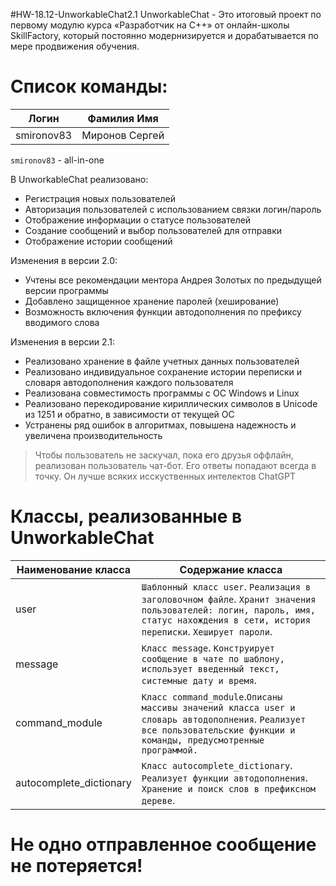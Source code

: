 #HW-18.12-UnworkableChat2.1
UnworkableChat - Это итоговый проект по первому модулю курса «Разработчик на C++» от oнлайн-школы SkillFactory,
который постоянно модернизируется и дорабатывается по мере продвижения обучения.

#  Список команды:
|  Логин        |  Фамилия Имя 
| ------        | ------                                                   
| smironov83    | Миронов Сергей        

`smironov83` - all-in-one

В UnworkableChat реализовано:
- Регистрация новых пользователей
- Авторизация пользователей с использованием связки логин/пароль
- Отображение информации о статусе пользователей
- Создание сообщений и выбор пользователей для отправки
- Отображение истории сообщений

Изменения в версии 2.0:
- Учтены все рекомендации ментора Андрея Золотых по предыдущей версии программы
- Добавлено защищенное хранение паролей (хеширование)
- Возможность включения функции автодополнения по префиксу вводимого слова

Изменения в версии 2.1:
- Реализовано хранение в файле учетных данных пользователей
- Реализовано индивидуальное сохранение истории переписки и словаря автодополнения каждого пользователя
- Реализована совместимость программы с ОС Windows и Linux
- Реализовано перекодирование кириллических символов в Unicode из 1251 и обратно, в зависимости от текущей ОС
- Устранены ряд ошибок в алгоритмах, повышена надежность и увеличена производительность

> Чтобы пользователь не заскучал, пока его друзья оффлайн, реализован пользователь чат-бот. 
> Его ответы попадают всегда в точку. 
> Он лучше всяких исскуственных интелектов ChatGPT

#  Классы, реализованные в UnworkableChat

| Наименование класса	  | Содержание класса																																								|
| ------				  | ------																																											|
| user					  | `Шаблонный класс user`. `Реализация в заголовочном файле`. `Хранит значения пользователей: логин, пароль, имя, статус нахождения в сети, история переписки`. `Хеширует пароли`. |
| message				  | `Класс message`. `Конструирует сообщение в чате по шаблону, использует введенный текст, системные дату и время`.																|
| command_module		  | `Класс command_module`.`Описаны массивы значений класса user и словарь автодополнения`.	`Реализует все пользовательские функции и команды, предусмотренные программой.`			|
| autocomplete_dictionary | `Класс autocomplete_dictionary`. `Реализует функции автодополнения`. `Хранение и поиск слов в префиксном дереве`.																|

#  Не одно отправленное сообщение не потеряется!

